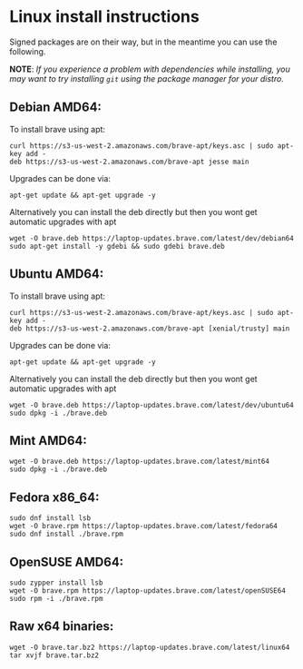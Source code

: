 # Linux install instructions

Signed packages are on their way, but in the meantime you can use the following.

**NOTE**: _If you experience a problem with dependencies while installing, you may
want to try installing `git` using the package manager for your distro._

## Debian AMD64:
To install brave using apt:
``` 
curl https://s3-us-west-2.amazonaws.com/brave-apt/keys.asc | sudo apt-key add -
deb https://s3-us-west-2.amazonaws.com/brave-apt jesse main  
```

Upgrades can be done via:
```
apt-get update && apt-get upgrade -y
```

Alternatively you can install the deb directly but then you wont get automatic upgrades with apt
```
wget -O brave.deb https://laptop-updates.brave.com/latest/dev/debian64
sudo apt-get install -y gdebi && sudo gdebi brave.deb
```

## Ubuntu AMD64:
To install brave using apt:
``` 
curl https://s3-us-west-2.amazonaws.com/brave-apt/keys.asc | sudo apt-key add -
deb https://s3-us-west-2.amazonaws.com/brave-apt [xenial/trusty] main  
```

Upgrades can be done via:
```
apt-get update && apt-get upgrade -y
```
Alternatively you can install the deb directly but then you wont get automatic upgrades with apt
```
wget -O brave.deb https://laptop-updates.brave.com/latest/dev/ubuntu64
sudo dpkg -i ./brave.deb
```

## Mint AMD64:

```
wget -O brave.deb https://laptop-updates.brave.com/latest/mint64
sudo dpkg -i ./brave.deb
```

## Fedora x86_64:

```
sudo dnf install lsb
wget -O brave.rpm https://laptop-updates.brave.com/latest/fedora64
sudo dnf install ./brave.rpm
```

## OpenSUSE AMD64:

```
sudo zypper install lsb
wget -O brave.rpm https://laptop-updates.brave.com/latest/openSUSE64
sudo rpm -i ./brave.rpm
```

## Raw x64 binaries:

```
wget -O brave.tar.bz2 https://laptop-updates.brave.com/latest/linux64
tar xvjf brave.tar.bz2
```

